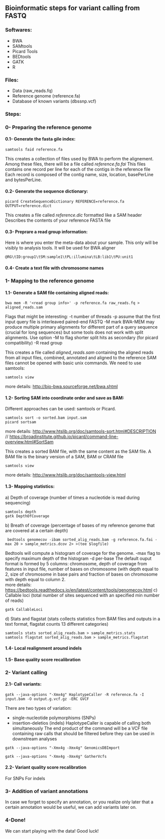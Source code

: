 ## Bioinformatic steps for variant calling from FASTQ

### Softwares: 
- BWA
- SAMtools
- Picard Tools
- BEDtools 
- GATK
- R

### Files:
- Data (raw_reads.fq)
- Reference genome (reference.fa)
- Database of known variants (dbssnp.vcf)

### Steps:

### 0- Preparing the reference genome
  #### 0.1- Generate the fasta gile index: 
  ```
  samtools faid reference.fa
  ```
  This creates a collection of files used by BWA to perform the alignement. Among these files, there will be a file called  *reference.fa.fai* 
  This files contains one record per line for each of the contigs in the reference file
  Each record is composed of the contig name,  size, location, basePerLine and bytesPerLine. 

  #### 0.2- Generate the sequence dictionary: 
  ```
  picard CreateSequenceDictionary REFERENCE=reference.fa OUTPUT=reference.dict
  ```
  This creates a file called *reference.dic* formatted like a SAM header
  Describes the contents of your reference FASTA file

  #### 0.3- Preprare a read group information: 
  Here is where you enter the meta-data about your sample. This only will be visibly to analysis tools. 
  It will be used for BWA aligner
  ```
  @RG\tID:group1\tSM:sample1\tPL:illumina\tLB:lib1\tPU:unit1
  ```

  #### 0.4- Create a text file with chromosome names 


### 1- Mapping to the reference genome
  #### 1.1- Generate a SAM file containing aligned reads:
  ```
  bwa mem -R '<read group info>' -p reference.fa raw_reads.fq > aligned_reads.sam
  ```
  Flags that might be interesting: 
  -t number of threads 
  -p assume that the first input query file is interleaved paired-end FASTQ
  -M mark BWA-MEM may produce multiple primary alignments for different part of a query sequence (crucial for long sequences)
  but some tools does not work with split alignments. Use option -M to flag shorter split hits as secondary (for picard compatibility)
  -R read group 

  This creates a file called *aligned_reads.sam* containing the aligned reads from all input files, combined, annotated and aligned to   the reference
  SAM files cannot be opened with basic unix commands. We need to use samtools:
  ```
  samtools view 
  ```
  more details: http://bio-bwa.sourceforge.net/bwa.shtml

  #### 1.2- Sorting SAM into coordinate order and save as BAM:
  Different approaches can be used: samtools or Picard. 
  ```
  samtools sort -o sorted.bam input.sam
  picard sortsam 
  ```
  more details: http://www.htslib.org/doc/samtools-sort.html#DESCRIPTION //
  https://broadinstitute.github.io/picard/command-line-overview.html#SortSam

  This creates a sorted BAM file, with the same content as the SAM file. A BAM file is the binary version of a SAM, BAM or CRAM file
  ```
  samtools view 
  ```  

  more details: http://www.htslib.org/doc/samtools-view.html


  #### 1.3- Mapping statistics: 
   a) Depth of coverage (number of times a nucleotide is read during sequencing)
   ```
   samtools depth
   gatk DepthOfCoverage
   ```   
   
   b) Breath of coverage (percentage of bases of my reference genome that are covered at a certain depth)
   ```
    bedtools genomecov -ibam sorted_alig_reads.bam -g reference.fa.fai -max 20 > sample_metrics.dcov 2> >(tee $logfile)
   ```
   Bedtools will compute a histogram of coverage for the genome. 
   -max flag to specify maximum depth of the histogram
   -d per-base
   The default ouput format is formed by 5 columns: chromosome, depth of coverage from features in input file, number of bases on chromosome (with depth equal to 2, size of chromosome in base pairs and fraction of bases on chromosome with depth equal to column 2.   
   more details: https://bedtools.readthedocs.io/en/latest/content/tools/genomecov.html
   c) Callable loci (total number of sites sequenced with an specified min number of reads)
   ```
   gatk CallableLoci
   ```
   d) Stats and flagstat (stats collects statistics from BAM files and outputs in a text format,
    flagstat counts 13 different  categories)
  ```
  samtools stats sorted_alig_reads.bam > sample_metrics.stats
  samtools flagstat sorted_alig_reads.bam > sample_metrics.flagstat
  ```

  #### 1.4- Local realignment around indels
 
  #### 1.5- Base quality score recalibration
 
 
### 2- Variant calling
  #### 2.1- Call variants: 
  ```
  gatk --java-options "-Xmx4g" HaplotypeCaller -R reference.fa -I input.bam -O output.g.vcf.gz -ERC GVCF
  ```
  There are two types of variation: 
  - single-nucleotide polymorphisms (SNPs)
  - insertion-deletios (indels)
  HaplotypeCaller is capable of calling both simultaneously
  The end product of the command will be a VCF file containing raw calls that should be filtered before they can be used in downstream  analyses 
  ```
  gatk --java-options "-Xmx4g -Xmx4g" GenomicsDBImport 
  ```
 
 
  ```
  gatk --java-options "-Xmx4g -Xmx4g" GatherVcfs 
  ```
  
 
  #### 2.2- Variant quality score recalibration
  For SNPs 
  For indels
 

  ### 3- Addition of variant annotations 
  In case we forget to specify an annotation, or you realize only later that a certain annotation would be useful, we can add variants later on. 




 ### 4-Done! 
We can start playing with the data! 
Good luck!







